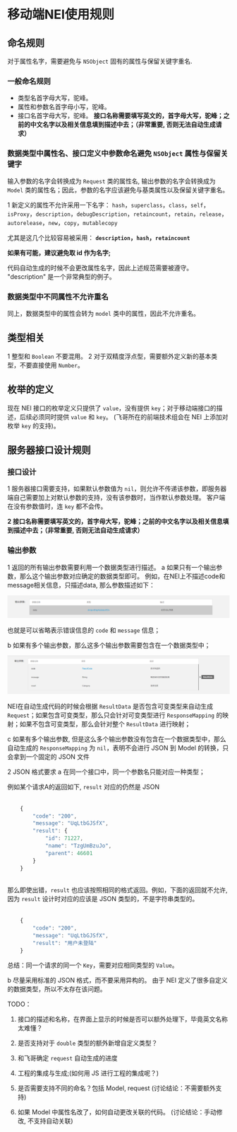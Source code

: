 # 移动端NEI使用规则

## 命名规则

对于属性名字，需要避免与 `NSObject` 固有的属性与保留关键字重名.

### 一般命名规则

+ 类型名首字母大写，驼峰。
+ 属性和参数名首字母小写，驼峰。
+ 接口名首字母大写，驼峰。
**接口名称需要填写英文的，首字母大写，驼峰；之前的中文名字以及相关信息填到描述中去；（非常重要, 否则无法自动生成请求）**


### 数据类型中属性名、接口定义中参数命名避免 `NSObject` 属性与保留关键字

输入参数的名字会转换成为 `Request` 类的属性名, 输出参数的名字会转换成为 `Model` 类的属性名；因此，参数的名字应该避免与基类属性以及保留关键字重名。

1 新定义的属性不允许采用一下名字：
`hash`，`superclass`，`class`，`self`，`isProxy`，`description`，`debugDescription`，`retaincount`，`retain`，`release`，`autorelease`，`new`，`copy`，`mutablecopy`

尤其是这几个比较容易被采用：
**`description`，`hash`，`retaincount`**

**如果有可能，建议避免取 id 作为名字;**

代码自动生成的时候不会更改属性名字，因此上述规范需要被遵守。 "description" 是一个非常典型的例子。

### 数据类型中不同属性不允许重名

同上，数据类型中的属性会转为 `model` 类中的属性，因此不允许重名。


## 类型相关
1 整型和 `Boolean` 不要混用。
2 对于双精度浮点型，需要额外定义新的基本类型，不要直接使用 `Number`。

## 枚举的定义
现在 NEI 接口的枚举定义只提供了 `value`，没有提供 `key`；对于移动端接口的描述，后续必须同时提供 `value` 和 `key`。 (飞哥所在的前端技术组会在 NEI 上添加对枚举 `key` 的支持)。


## 服务器接口设计规则

### 接口设计
1 服务器接口需要支持，如果默认参数值为 `nil`，则允许不传递该参数，即服务器端自己需要加上对默认参数的支持，没有该参数时，当作默认参数处理。
客户端在没有参数值时，连 `key` 都不会传。

**2 接口名称需要填写英文的，首字母大写，驼峰；之前的中文名字以及相关信息填到描述中去；（非常重要, 否则无法自动生成请求）**

### 输出参数
1 返回的所有输出参数需要利用一个数据类型进行描述。
a 如果只有一个输出参数，那么这个输出参数对应确定的数据类型即可。
例如，在NEI上不描述code和message相关信息，只描述data, 那么参数描述如下：

![img](outputData.png)

也就是可以省略表示错误信息的 `code` 和 `message` 信息；


b 如果有多个输出参数，那么这多个输出参数需要包含在一个数据类型中；

![img](resultData.png)

NEI在自动生成代码的时候会根据 `ResultData` 是否包含可变类型来自动生成 `Request`；如果包含可变类型，那么只会针对可变类型进行 `ResponseMapping` 的映射；如果不包含可变类型，那么会针对整个 `ResultData` 进行映射；

c 如果有多个输出参数, 但是这么多个输出参数没有包含在一个数据类型中，那么自动生成的 `ResponseMapping` 为 `nil`，表明不会进行 JSON 到 Model 的转换，只会拿到一个固定的 JSON 文件

2 JSON 格式要求
a 在同一个接口中，同一个参数名只能对应一种类型；

例如某个请求A的返回如下, `result` 对应的仍然是 JSON

```javascript

	{
		"code": "200",
		"message": "UqLtbGJSfX",
		"result": {
			"id": 71227,
			"name": "TzgUmBzuJo",
			"parent": 46601
		}
	}
	
```	

那么即使出错，`result` 也应该按照相同的格式返回。例如，下面的返回就不允许, 因为 `result` 设计时对应的应该是 JSON 类型的，不是字符串类型的。

```javascript

	{
		"code": "200",
		"message": "UqLtbGJSfX",
		"result": "用户未登陆"
	}

```	

总结：同一个请求的同一个 `Key`，需要对应相同类型的 `Value`。

b 尽量采用标准的 JSON 格式，而不要采用异构的。
由于 NEI 定义了很多自定义的数据类型，所以不太存在该问题。


TODO：
1. 接口的描述和名称，在界面上显示的时候是否可以额外处理下，毕竟英文名称太难懂？

2. 是否支持对于 `double` 类型的额外新增自定义类型？

3. 和飞哥确定 `request` 自动生成的进度

4. 工程的集成与生成;(如何用 JS 进行工程的集成呢？)

5. 是否需要支持不同的命名？包括 Model, request (讨论结论：不需要额外支持)

6. 如果 Model 中属性名改了，如何自动更改关联的代码。 (讨论结论：手动修改, 不支持自动关联)